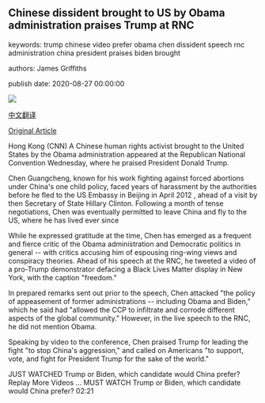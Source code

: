## Chinese dissident brought to US by Obama administration praises Trump at RNC

keywords: trump chinese video prefer obama chen dissident speech rnc administration china president praises biden brought

authors: James Griffiths

publish date: 2020-08-27 00:00:00

![](https://cdn.cnn.com/cnnnext/dam/assets/200827105010-chen-guangcheng-rnc-0826-super-tease.jpg)

[中文翻译](Chinese%20dissident%20brought%20to%20US%20by%20Obama%20administration%20praises%20Trump%20at%20RNC_zh.md)

[Original Article](https://edition.cnn.com/2020/08/27/politics/chen-guangcheng-rnc-trump-intl-hnk/index.html)

Hong Kong (CNN) A Chinese human rights activist brought to the United States by the Obama administration appeared at the Republican National Convention Wednesday, where he praised President Donald Trump.

Chen Guangcheng, known for his work fighting against forced abortions under China's one child policy, faced years of harassment by the authorities before he fled to the US Embassy in Beijing in April 2012 , ahead of a visit by then Secretary of State Hillary Clinton. Following a month of tense negotiations, Chen was eventually permitted to leave China and fly to the US, where he has lived ever since

While he expressed gratitude at the time, Chen has emerged as a frequent and fierce critic of the Obama administration and Democratic politics in general -- with critics accusing him of espousing ring-wing views and conspiracy theories. Ahead of his speech at the RNC, he tweeted a video of a pro-Trump demonstrator defacing a Black Lives Matter display in New York, with the caption "freedom."

In prepared remarks sent out prior to the speech, Chen attacked "the policy of appeasement of former administrations -- including Obama and Biden," which he said had "allowed the CCP to infiltrate and corrode different aspects of the global community." However, in the live speech to the RNC, he did not mention Obama.

Speaking by video to the conference, Chen praised Trump for leading the fight "to stop China's aggression," and called on Americans "to support, vote, and fight for President Trump for the sake of the world."

JUST WATCHED Trump or Biden, which candidate would China prefer? Replay More Videos ... MUST WATCH Trump or Biden, which candidate would China prefer? 02:21